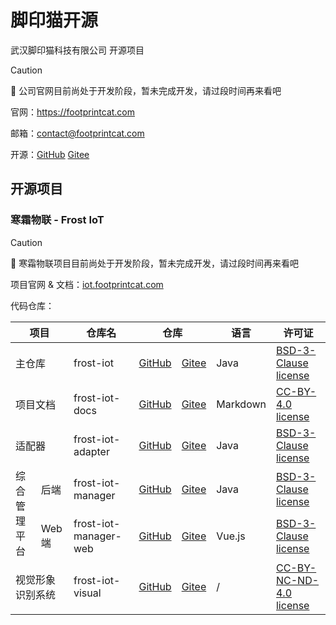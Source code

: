 # 脚印猫开源

武汉脚印猫科技有限公司 开源项目

> [!CAUTION]
> 🚧 公司官网目前尚处于开发阶段，暂未完成开发，请过段时间再来看吧

官网：https://footprintcat.com

邮箱：contact@footprintcat.com

开源：[GitHub](https://github.com/footprintcat) [Gitee](https://gitee.com/footprintcat)

## 开源项目

### 寒霜物联 - Frost IoT

> [!CAUTION]
> 🚧 寒霜物联项目目前尚处于开发阶段，暂未完成开发，请过段时间再来看吧

项目官网 & 文档：[iot.footprintcat.com](https://iot.footprintcat.com)

代码仓库：

<table>
  <thead>
    <tr>
      <th colspan="2">项目</th>
      <th>仓库名</th>
      <th colspan="2">仓库</th>
      <th>语言</th>
      <th>许可证</th>
      <!-- <th>Stars</th> -->
    </tr>
  </thead>
  <tbody>
    <tr>
      <td colspan="2">主仓库</td>
      <td>frost-iot</td>
      <td><a href="https://github.com/footprintcat/frost-iot">GitHub</a></td>
      <td><a href="https://gitee.com/footprintcat/frost-iot">Gitee</a></td>
      <td>Java</td>
      <td><a href="https://github.com/footprintcat/frost-iot/blob/main/LICENSE">BSD-3-Clause license</a></td>
      <!--
      <td><img alt="GitHub Repo stars" src="https://img.shields.io/github/stars/footprintcat/frost-iot"></td>
      -->
    </tr>
    <tr>
      <td colspan="2">项目文档</td>
      <td>frost-iot-docs</td>
      <td><a href="https://github.com/footprintcat/frost-iot-docs">GitHub</a></td>
      <td><a href="https://gitee.com/footprintcat/frost-iot-docs">Gitee</a></td>
      <td>Markdown</td>
      <td><a href="https://github.com/footprintcat/frost-iot-docs/blob/main/LICENSE">CC-BY-4.0 license</a></td>
      <!--
      <td><img alt="GitHub Repo stars" src="https://img.shields.io/github/stars/footprintcat/frost-iot-docs"></td>
      -->
    </tr>
    <tr>
      <td colspan="2">适配器</td>
      <td>frost-iot-adapter</td>
      <td><a href="https://github.com/footprintcat/frost-iot-adapter">GitHub</a></td>
      <td><a href="https://gitee.com/footprintcat/frost-iot-adapter">Gitee</a></td>
      <td>Java</td>
      <td><a href="https://github.com/footprintcat/frost-iot-adapter/blob/main/LICENSE">BSD-3-Clause license</a></td>
      <!--
      <td><img alt="GitHub Repo stars" src="https://img.shields.io/github/stars/footprintcat/frost-iot-adapter"></td>
      -->
    </tr>
    <tr>
      <td rowspan="2">综合管理平台</td>
      <td>后端</td>
      <td>frost-iot-manager</td>
      <td><a href="https://github.com/footprintcat/frost-iot-manager">GitHub</a></td>
      <td><a href="https://gitee.com/footprintcat/frost-iot-manager">Gitee</a></td>
      <td>Java</td>
      <td><a href="https://github.com/footprintcat/frost-iot-manager/blob/main/LICENSE">BSD-3-Clause license</a></td>
      <!--
      <td><img alt="GitHub Repo stars" src="https://img.shields.io/github/stars/footprintcat/frost-iot-manager"></td>
      -->
    </tr>
    <tr>
      <td>Web 端</td>
      <td>frost-iot-manager-web</td>
      <td><a href="https://github.com/footprintcat/frost-iot-manager-web">GitHub</a></td>
      <td><a href="https://gitee.com/footprintcat/frost-iot-manager-web">Gitee</a></td>
      <td>Vue.js</td>
      <td><a href="https://github.com/footprintcat/frost-iot-manager-web/blob/main/LICENSE">BSD-3-Clause license</a></td>
      <!--
      <td><img alt="GitHub Repo stars" src="https://img.shields.io/github/stars/footprintcat/frost-iot-manager-web"></td>
      -->
    </tr>
    <tr>
      <td colspan="2">视觉形象识别系统</td>
      <td>frost-iot-visual</td>
      <td><a href="https://github.com/footprintcat/frost-iot-visual">GitHub</a></td>
      <td><a href="https://gitee.com/footprintcat/frost-iot-visual">Gitee</a></td>
      <td>/</td>
      <td><a href="https://github.com/footprintcat/frost-iot-visual/blob/main/LICENSE">CC-BY-NC-ND-4.0 license</a></td>
      <!--
      <td><img alt="GitHub Repo stars" src="https://img.shields.io/github/stars/footprintcat/frost-iot-visual"></td>
      -->
    </tr>
    <!--
    <tr>
      <td colspan="2">模板仓库（创建新仓库用）</td>
      <td>frost-iot-repo-template</td>
      <td><a href="https://github.com/footprintcat/frost-iot-repo-template">GitHub</a></td>
      <td><a href="https://gitee.com/footprintcat/frost-iot-repo-template">Gitee</a></td>
      <td>/</td>
      <td>/</td>
      <! --
      <td>/</td>
      -- >
    </tr>
    -->
  </tbody>
</table>
